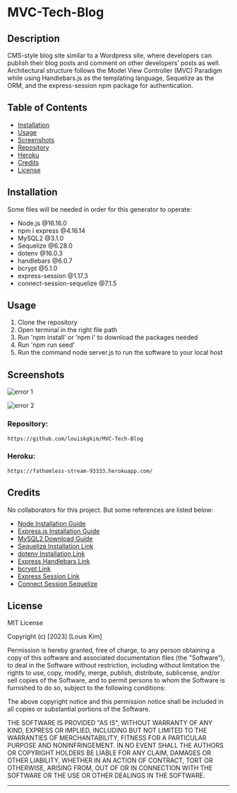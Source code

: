# MVC-Tech-Blog

## Description
CMS-style blog site similar to a Wordpress site, where developers can publish their blog posts and comment on other developers’ posts as well. Architectural structure follows the Model View Controller (MVC) Paradigm while using Handlebars.js as the templating language, Sequelize as the ORM, and the express-session npm package for authentication.

## Table of Contents

- [Installation](#installation)
- [Usage](#usage)
- [Screenshots](#screenshots)
- [Repository](#repository)
- [Heroku](#heroku)
- [Credits](#credits)
- [License](#license)

## Installation
Some files will be needed in order for this generator to operate:

- Node.js @16.16.0
- npm i express @4.16.14
- MySQL2 @3.1.0
- Sequelize @6.28.0
- dotenv @16.0.3
- handlebars @6.0.7
- bcrypt @5.1.0
- express-session @1.17.3
- connect-session-sequelize @7.1.5

## Usage
1. Clone the repository
2. Open terminal in the right file path
3. Run 'npm install' or 'npm i' to download the packages needed
4. Run 'npm run seed'
5. Run the command node server.js to run the software to your local host

## Screenshots
![error 1](https://user-images.githubusercontent.com/115679155/219845310-62ed1f26-8b91-4ceb-bce8-a141b2a8008f.png)

![error 2](https://user-images.githubusercontent.com/115679155/219845311-432d4ea0-eb35-4ae3-bb6f-4fe376423dc8.png)


### Repository:
```
https://github.com/louiskgkim/MVC-Tech-Blog
```


### Heroku:
```
https://fathomless-stream-93333.herokuapp.com/
```


## Credits

No collaborators for this project. But some references are listed below:

- [Node Installation Guide](https://coding-boot-camp.github.io/full-stack/nodejs/how-to-install-nodejs/)
- [Express.js Installation Guide](https://expressjs.com/en/starter/installing.html)
- [MySQL2 Download Guide](https://coding-boot-camp.github.io/full-stack/mysql/mysql-installation-guide)
- [Sequelize Installation Link](https://www.npmjs.com/package/sequelize)
- [dotenv Installation Link](https://www.npmjs.com/package/dotenv)
- [Express Handlebars Link](https://www.npmjs.com/package/express-handlebars)
- [bcrypt Link](https://www.npmjs.com/package/bcrypt)
- [Express Session Link](https://www.npmjs.com/package/express-session)
- [Connect Session Sequelize](https://www.npmjs.com/package/connect-session-sequelize)

## License

MIT License

Copyright (c) [2023] [Louis Kim]

Permission is hereby granted, free of charge, to any person obtaining a copy
of this software and associated documentation files (the "Software"), to deal
in the Software without restriction, including without limitation the rights
to use, copy, modify, merge, publish, distribute, sublicense, and/or sell
copies of the Software, and to permit persons to whom the Software is
furnished to do so, subject to the following conditions:

The above copyright notice and this permission notice shall be included in all
copies or substantial portions of the Software.

THE SOFTWARE IS PROVIDED "AS IS", WITHOUT WARRANTY OF ANY KIND, EXPRESS OR
IMPLIED, INCLUDING BUT NOT LIMITED TO THE WARRANTIES OF MERCHANTABILITY,
FITNESS FOR A PARTICULAR PURPOSE AND NONINFRINGEMENT. IN NO EVENT SHALL THE
AUTHORS OR COPYRIGHT HOLDERS BE LIABLE FOR ANY CLAIM, DAMAGES OR OTHER
LIABILITY, WHETHER IN AN ACTION OF CONTRACT, TORT OR OTHERWISE, ARISING FROM,
OUT OF OR IN CONNECTION WITH THE SOFTWARE OR THE USE OR OTHER DEALINGS IN THE
SOFTWARE.

---
